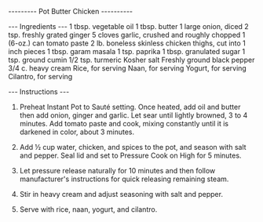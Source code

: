 --------- Pot Butter Chicken ----------



--- Ingredients ---
1 tbsp. vegetable oil
1 tbsp. butter
1 large onion, diced
2 tsp. freshly grated ginger
5 cloves garlic, crushed and roughly chopped
1 (6-oz.) can tomato paste
2 lb. boneless skinless chicken thighs, cut into 1 inch pieces
1 tbsp. garam masala
1 tsp. paprika
1 tbsp. granulated sugar
1 tsp. ground cumin
1/2 tsp. turmeric
Kosher salt
Freshly ground black pepper
3/4 c. heavy cream
Rice, for serving
Naan, for serving
Yogurt, for serving
Cilantro, for serving


--- Instructions ---
1) Preheat Instant Pot to Sauté setting. Once heated, add oil and butter then add onion, ginger and garlic. Let sear until lightly browned, 3 to 4 minutes. Add tomato paste and cook, mixing constantly until it is darkened in color, about 3 minutes.

2) Add ½ cup water, chicken, and spices to the pot, and season with salt and pepper. Seal lid and set to Pressure Cook on High for 5 minutes.

3) Let pressure release naturally for 10 minutes and then follow manufacturer's instructions for quick releasing remaining steam. 

4) Stir in heavy cream and adjust seasoning with salt and pepper. 

5) Serve with rice, naan, yogurt, and cilantro.